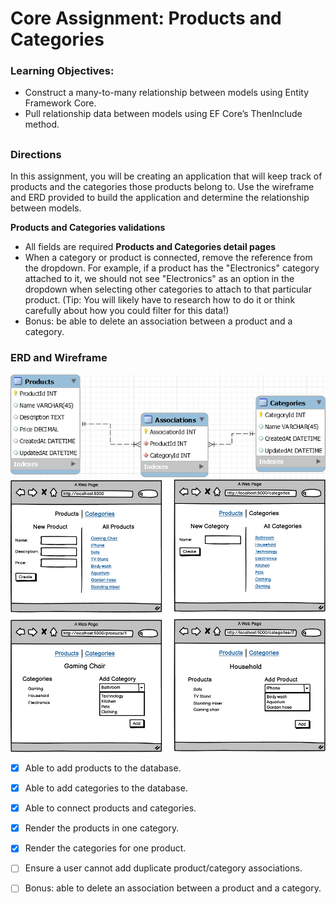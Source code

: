 # Core Assignment: Products and Categories

### Learning Objectives:

- Construct a many-to-many relationship between models using Entity Framework Core.
- Pull relationship data between models using EF Core’s ThenInclude method.

##

### Directions

In this assignment, you will be creating an application that will keep track of products and the categories those products belong to. Use the wireframe and ERD provided to build the application and determine the relationship between models.

**Products and Categories validations**

- All fields are required
  **Products and Categories detail pages**
- When a category or product is connected, remove the reference from the dropdown. For example, if a product has the "Electronics" category attached to it, we should not see "Electronics" as an option in the dropdown when selecting other categories to attach to that particular product. (Tip: You will likely have to research how to do it or think carefully about how you could filter for this data!)
- Bonus: be able to delete an association between a product and a category.

### ERD and Wireframe

![](asset/products-categories-erd.png)
![](asset/1663090161__ProductsAndCategories.png)

- [x] Able to add products to the database.

- [x] Able to add categories to the database.

- [x] Able to connect products and categories.

- [x] Render the products in one category.

- [x] Render the categories for one product.
<!-- make like wedding planner -->
- [ ] Ensure a user cannot add duplicate product/category associations.

- [ ] Bonus: able to delete an association between a product and a category.
